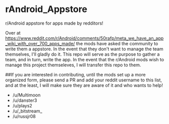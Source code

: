 # rAndroid_Appstore
r/Android appstore for apps made by redditors!

Over at https://www.reddit.com/r/Android/comments/50rafp/meta_we_have_an_app_wiki_with_over_700_apps_made/ the mods have asked the community to write them a appstore. In the event that they don't want to manage the team themselves, I'll gladly do it. This repo will serve as the purpose to gather a team, and in turn, write the app. In the event that the r/Android mods wish to manage this project themseleves, I will transfer this repo to them.

##If you are interested in contributing, until the mods set up a more organized form, please send a PR and add your reddit username to this list, and at the least, I will make sure they are aware of it and who wants to help!
* /u/Multimoon
* /u/danster3
* /u/plays2
* /u/\_bitstream\_
* /u/russjr08
